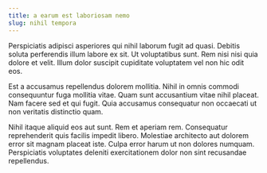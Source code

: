 ```yaml
---
title: a earum est laboriosam nemo
slug: nihil tempora
---
```


Perspiciatis adipisci asperiores qui nihil laborum fugit ad quasi. Debitis soluta perferendis illum labore ex sit. Ut voluptatibus sunt. Rem nisi nisi quia dolore et velit. Illum dolor suscipit cupiditate voluptatem vel non hic odit eos.

Est a accusamus repellendus dolorem mollitia. Nihil in omnis commodi consequuntur fuga mollitia vitae. Quam sunt accusantium vitae nihil placeat. Nam facere sed et qui fugit. Quia accusamus consequatur non occaecati ut non veritatis distinctio quam.

Nihil itaque aliquid eos aut sunt. Rem et aperiam rem. Consequatur reprehenderit quis facilis impedit libero. Molestiae architecto aut dolorem error sit magnam placeat iste. Culpa error harum ut non dolores numquam. Perspiciatis voluptates deleniti exercitationem dolor non sint recusandae repellendus.
